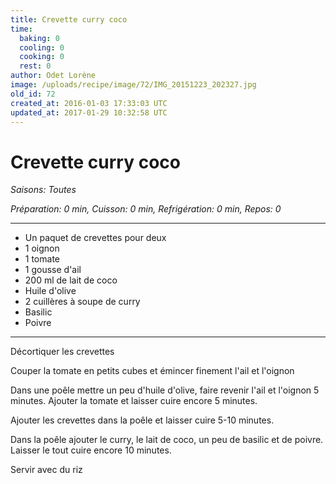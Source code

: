 ```yaml
---
title: Crevette curry coco
time:
  baking: 0
  cooling: 0
  cooking: 0
  rest: 0
author: Odet Lorène
image: /uploads/recipe/image/72/IMG_20151223_202327.jpg
old_id: 72
created_at: 2016-01-03 17:33:03 UTC
updated_at: 2017-01-29 10:32:58 UTC
---
```


# Crevette curry coco



*Saisons: Toutes*

*Préparation: 0 min, Cuisson: 0 min, Refrigération: 0 min, Repos: 0*

---

- Un paquet de crevettes pour deux
- 1 oignon
- 1 tomate
- 1 gousse d'ail
- 200 ml de lait de coco
- Huile d'olive
- 2 cuillères à soupe de curry
- Basilic
- Poivre

---

Décortiquer les crevettes

Couper la tomate en petits cubes et émincer finement l'ail et l'oignon

Dans une poêle mettre un peu d'huile d'olive, faire revenir l'ail et l'oignon 5 minutes. Ajouter la tomate et laisser cuire encore 5 minutes.

Ajouter les crevettes dans la poêle et laisser cuire 5-10 minutes.

Dans la poêle ajouter le curry, le lait de coco, un peu de basilic et de poivre. Laisser le tout cuire encore 10 minutes.

Servir avec du riz
